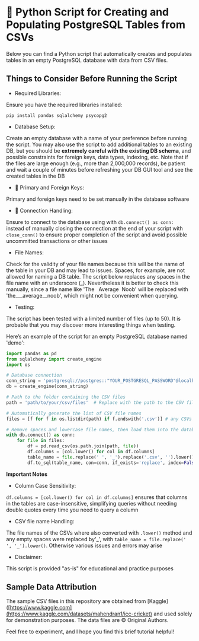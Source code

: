 # 🐍 Python Script for Creating and Populating PostgreSQL Tables from CSVs

Below you can find a Python script that automatically creates and populates tables in an empty PostgreSQL database with data from CSV files.

## Things to Consider Before Running the Script

- Required Libraries:

Ensure you have the required libraries installed:
  ```
  pip install pandas sqlalchemy psycopg2
  ```
- Database Setup:
  
Create an empty database with a name of your preference before running the script. You may also use the script to add additional tables to an existing DB, but you should be **extremely careful with the existing DB schema**, and possible constraints for foreign keys, data types, indexing, etc. Note that if the files are large enough (e.g., more than 2,000,000 records), be patient and wait a couple of minutes before refreshing your DB GUI tool and see the created tables in the DB

- 🔑 Primary and Foreign Keys:
  
Primary and foreign keys need to be set manually in the database software

- 🔗 Connection Handling:
  
Ensure to connect to the database using with `db.connect() as conn:` instead of manually closing the connection at the end of your script with `close_conn()` to ensure proper completion of the script and avoid possible uncommitted transactions or other issues

- File Names:
  
Check for the validity of your file names because this will be the name of the table in your DB and may lead to issues. Spaces, for example, are not allowed for naming a DB table. The script below replaces any spaces in the file name with an underscore (_). Nevertheless it is better to check this manually, since a file name like 'The&nbsp;&nbsp;&nbsp;Average&nbsp;&nbsp;Noob' will be replaced with 'the___average__noob', which might not be convenient when querying.

- Testing:
  
The script has been tested with a limited number of files (up to 50). It is probable that you may discover more interesting things when testing.

Here’s an example of the script for an empty PostgreSQL database named 'demo':
```python
import pandas as pd
from sqlalchemy import create_engine
import os

# Database connection
conn_string = 'postgresql://postgres::"YOUR_POSTGRESQL_PASSWORD"@localhost/demo'  # Replace with your PostgreSQL password
db = create_engine(conn_string)

# Path to the folder containing the CSV files
path = 'path/to/your/csv/files'  # Replace with the path to the CSV files

# Automatically generate the list of CSV file names
files = [f for f in os.listdir(path) if f.endswith('.csv')] # any CSVs in the above defined path will be inserted in the list 

# Remove spaces and lowercase file names, then load them into the database
with db.connect() as conn: 
    for file in files:
        df = pd.read_csv(os.path.join(path, file))
        df.columns = [col.lower() for col in df.columns]
        table_name = file.replace(' ', '_').replace('.csv', '').lower()
        df.to_sql(table_name, con=conn, if_exists='replace', index=False)
```
**Important Notes**
- Column Case Sensitivity:
  
`df.columns = [col.lower() for col in df.columns]` ensures that columns in the tables are case-insensitive, simplifying queries without needing double quotes every time you need to query a column
- CSV file name Handling:
  
The file names of the CSVs where also converted with `.lower()` method and any empty spaces were replaced by'_', with `table_name = file.replace(' ', '_').lower()`. Otherwise various issues and errors may arise
- Disclaimer:

This script is provided "as-is" for educational and practice purposes

## Sample Data Attribution

The sample CSV files in this repository are obtained from [Kaggle]([https://www.kaggle.com](https://www.kaggle.com/datasets/mahendran1/icc-cricket) and used solely for demonstration purposes. The data files are © Original Authors.


Feel free to experiment, and I hope you find this brief tutorial helpful!
